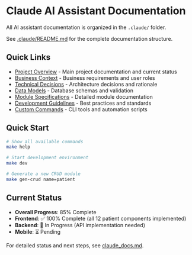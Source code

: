 # Claude AI Assistant Documentation

All AI assistant documentation is organized in the `.claude/` folder.

See [.claude/README.md](.claude/README.md) for the complete documentation structure.

## Quick Links

- [Project Overview](.claude/claude_docs.md) - Main project documentation and current status
- [Business Context](.claude/context.md) - Business requirements and user roles
- [Technical Decisions](.claude/tech_decisions.md) - Architecture decisions and rationale
- [Data Models](.claude/data_models.md) - Database schemas and validation
- [Module Specifications](.claude/modules.md) - Detailed module documentation
- [Development Guidelines](.claude/instructions.md) - Best practices and standards
- [Custom Commands](.claude/commands/) - CLI tools and automation scripts

## Quick Start

```bash
# Show all available commands
make help

# Start development environment
make dev

# Generate a new CRUD module
make gen-crud name=patient
```

## Current Status

- **Overall Progress**: 85% Complete
- **Frontend**: ✅ 100% Complete (all 12 patient components implemented)
- **Backend**: 🚧 In Progress (API implementation needed)
- **Mobile**: ⏳ Pending

For detailed status and next steps, see [claude_docs.md](.claude/claude_docs.md#current-project-status).